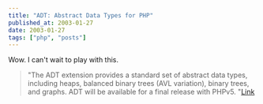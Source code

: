 ```yaml
---
title: "ADT: Abstract Data Types for PHP"
published_at: 2003-01-27
date: 2003-01-27
tags: ["php", "posts"]
---
```

Wow. I can't wait to play with this.  

> "The ADT extension provides a standard set of abstract data types, including heaps, balanced binary trees (AVL variation), binary trees, and graphs. ADT will be available for a final release with PHPv5. "[Link](http://www.php.net/~sterling/adt/)